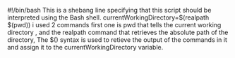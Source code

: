 #!/bin/bash This is a shebang line specifying that this script should be interpreted using the Bash shell.
currentWorkingDirectory=$(realpath $(pwd)) i used 2 commands first one is pwd that tells the current working directory 
, and the realpath command that retrieves the absolute path of the directory,
The $() syntax is used to retieve the output of the commands in it and assign it to the currentWorkingDirectory variable.

